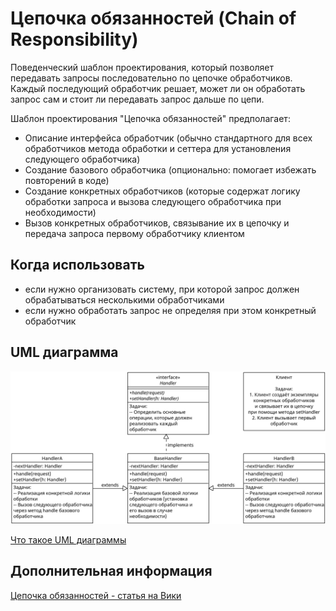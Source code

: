 # Цепочка обязанностей (Chain of Responsibility)

Поведенческий шаблон проектирования, который позволяет передавать
запросы последовательно по цепочке обработчиков. Каждый последующий
обработчик решает, может ли он обработать запрос сам и стоит ли
передавать запрос дальше по цепи.

Шаблон проектирования "Цепочка обязанностей" предполагает:

- Описание интерфейса обработчик (обычно
  стандартного для всех обработчиков метода
  обработки и сеттера для установления
  следующего обработчика)
- Создание базового обработчика (опционально: помогает избежать повторений
  в коде)
- Создание конкретных обработчиков (которые содержат логику обработки запроса
  и вызова следующего обработчика при необходимости)
- Вызов конкретных обработчиков, связывание их в цепочку и передача запроса
  первому обработчику клиентом

## Когда использовать

- если нужно организовать систему, при которой запрос должен обрабатываться
  несколькими обработчиками
- если нужно обработать запрос не определяя при этом конкретный обработчик

## UML диаграмма

![UML диаграмма цепочки обязанностей](https://github.com/evgenylyozin/patterns/blob/c6f3da8e5fb97cc77b07ede0fecfa09194e1f0b3/docs/oop-patterns/uml-diagrams/chain-of-responsibility.png)

[Что такое UML диаграммы](https://github.com/evgenylyozin/patterns/blob/6bd4dee6b7186d8703f4f3d8f852e72d185ae545/docs/diagram.md)

## Дополнительная информация

[Цепочка обязанностей - статья на Вики](https://ru.wikipedia.org/wiki/%D0%A6%D0%B5%D0%BF%D0%BE%D1%87%D0%BA%D0%B0_%D0%BE%D0%B1%D1%8F%D0%B7%D0%B0%D0%BD%D0%BD%D0%BE%D1%81%D1%82%D0%B5%D0%B9)
